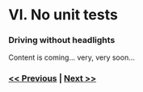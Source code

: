 # VI. No unit tests

### Driving without headlights

Content is coming... very, very soon...

### [<< Previous](https://dirtydozen.dev/pages/en/large-method-bodies.html) | [Next >>](https://dirtydozen.dev/pages/en/too-many-comments.html)